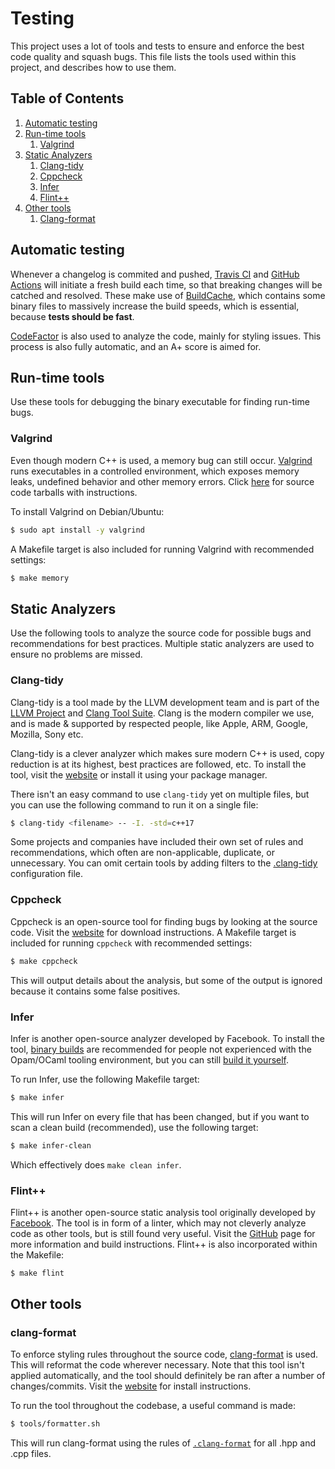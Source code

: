 # Testing
This project uses a lot of tools and tests to ensure and enforce the best code quality and squash bugs. This file lists the tools used within this project, and describes how to use them.

## Table of Contents
1. [Automatic testing](#automatic-testing)
2. [Run-time tools](#runtime-tools)
   1. [Valgrind](#runtime-tools-valgrind)
3. [Static Analyzers](#static-analyzers)
   1. [Clang-tidy](#static-analyzers-clang-tidy)
   2. [Cppcheck](#static-analyzers-cppcheck)
   3. [Infer](#static-analyzers-infer)
   4. [Flint++](#static-analyzers-flint)
4. [Other tools](#other-tools)
   1. [Clang-format](#other-tools-clang-format)

## Automatic testing <a name="automatic-testing"></a>
Whenever a changelog is commited and pushed, [Travis CI](https://travis-ci.com/github/usadson/WebEngine) and [GitHub Actions](https://github.com/usadson/WebEngine/actions) will initiate a fresh build each time, so that breaking changes will be catched and resolved. These make use of [BuildCache](https://github.com/usadson/BuildCache), which contains some binary files to massively increase the build speeds, which is essential, because **tests should be fast**.

[CodeFactor](https://www.codefactor.io/repository/github/usadson/webengine) is also used to analyze the code, mainly for styling issues. This process is also fully automatic, and an A+ score is aimed for.

## Run-time tools <a name="runtime-tools"></a>
Use these tools for debugging the binary executable for finding run-time bugs.
### Valgrind <a name="runtime-tools-valgrind"></a>
Even though modern C++ is used, a memory bug can still occur. [Valgrind](https://www.valgrind.org/) runs executables in a controlled environment, which exposes memory leaks, undefined behavior and other memory errors. Click [here](https://www.valgrind.org/downloads/current.html) for source code tarballs with instructions.

To install Valgrind on Debian/Ubuntu:
```sh
$ sudo apt install -y valgrind
```

A Makefile target is also included for running Valgrind with recommended settings:
```sh
$ make memory
```

## Static Analyzers <a name="static-analyzers"></a>
Use the following tools to analyze the source code for possible bugs and recommendations for best practices. Multiple static analyzers are used to ensure no problems are missed.
### Clang-tidy <a name="static-analyzers-clang-tidy"></a>
Clang-tidy is a tool made by the LLVM development team and is part of the [LLVM Project](https://llvm.org/) and [Clang Tool Suite](https://clang.llvm.org/docs/ClangTools.html). Clang is the modern compiler we use, and is made & supported by respected people, like Apple, ARM, Google, Mozilla, Sony etc.

Clang-tidy is a clever analyzer which makes sure modern C++ is used, copy reduction is at its highest, best practices are followed, etc. To install the tool, visit the [website](https://releases.llvm.org/download.html) or install it using your package manager.

There isn't an easy command to use `clang-tidy` yet on multiple files, but you can use the following command to run it on a single file:
```sh
$ clang-tidy <filename> -- -I. -std=c++17
```
Some projects and companies have included their own set of rules and recommendations, which often are non-applicable, duplicate, or unnecessary.
You can omit certain tools by adding filters to the [.clang-tidy](../.clang-tidy) configuration file.
### Cppcheck <a name="static-analyzers-cppcheck"></a>
Cppcheck is an open-source tool for finding bugs by looking at the source code. Visit the [website](http://cppcheck.sourceforge.net/) for download instructions. A Makefile target is included for running `cppcheck` with recommended settings:
```sh
$ make cppcheck
```
This will output details about the analysis, but some of the output is ignored because it contains some false positives.
### Infer <a name="static-analyzers-infer"></a>
Infer is another open-source analyzer developed by Facebook. To install the tool, [binary builds](https://fbinfer.com/docs/getting-started) are recommended for people not experienced with the Opam/OCaml tooling environment, but you can still [build it yourself](https://github.com/facebook/infer).

To run Infer, use the following Makefile target:
```sh
$ make infer
```
This will run Infer on every file that has been changed, but if you want to scan a clean build (recommended), use the following target:
```sh
$ make infer-clean
```
Which effectively does `make clean infer`.
### Flint++ <a name="static-analyzers-flint"></a>
Flint++ is another open-source static analysis tool originally developed by [Facebook](https://github.com/facebookarchive/flint). The tool is in form of a linter, which may not cleverly analyze code as other tools, but is still found very useful. Visit the [GitHub](https://github.com/JossWhittle/FlintPlusPlus) page for more information and build instructions. Flint++ is also incorporated within the Makefile:
```sh
$ make flint
```

## Other tools <a name="other-tools"></a>
### clang-format <a name="other-tools-clang-format"></a>
To enforce styling rules throughout the source code, [clang-format](https://clang.llvm.org/docs/ClangFormatStyleOptions.html) is used. This will reformat the code wherever necessary. Note that this tool isn't applied automatically, and the tool should definitely be ran after a number of changes/commits. Visit the [website](todo) for install instructions.

To run the tool throughout the codebase, a useful command is made:
```sh
$ tools/formatter.sh
```
This will run clang-format using the rules of [`.clang-format`](https://github.com/usadson/WebEngine/blob/master/.clang-format) for all .hpp and .cpp files.
